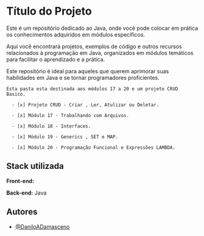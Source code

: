 
# Título do Projeto

<p>Este é um repositório dedicado ao Java, onde você pode colocar em prática os conhecimentos adquiridos em módulos específicos.</p> 
 <p> Aqui você encontrará projetos, exemplos de código e outros recursos relacionados à programação em Java, organizados em módulos temáticos para facilitar o aprendizado e a prática. </p> 
  <p>Este repositório é ideal para aqueles que querem aprimorar suas habilidades em Java e se tornar programadores proficientes. <p>

    Esta pasta esta destinada aos módulos 17 a 20 e um projeto CRUD Basico.
 
      - [x] Projeto CRUD - Criar , Ler, Atulizar ou Deletar.

      - [x] Módulo 17 - Trabalhando com Arquivos.

      - [x] Módulo 18 - Interfaces.

      - [x] Módulo 19 - Generics , SET e MAP.

      - [x] Módulo 20 - Programação Funcional e Expressões LAMBDA.
   


## Stack utilizada

**Front-end:** 

**Back-end:** Java


## Autores

- [@DaniloADamasceno](https://github.com/DaniloADamasceno/)


